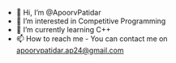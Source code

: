 - 👋 Hi, I’m @ApoorvPatidar
- 👀 I’m interested in  Competitive Programming
- 🌱 I’m currently learning C++
- 📫 How to reach me - You can contact me on apoorvpatidar.ap24@gmail.com

<!---
ApoorvPatidar/ApoorvPatidar is a ✨ special ✨ repository because its `README.md` (this file) appears on your GitHub profile.
You can click the Preview link to take a look at your changes.
--->
